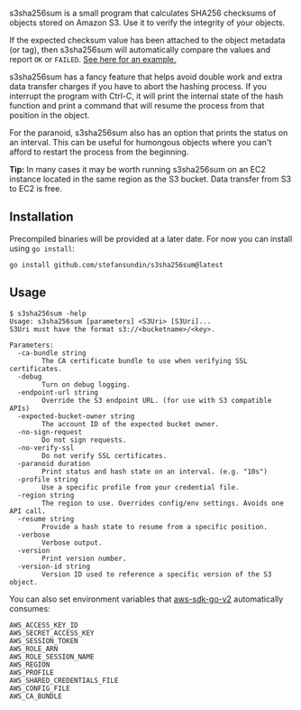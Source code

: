 s3sha256sum is a small program that calculates SHA256 checksums of objects stored on Amazon S3. Use it to verify the integrity of your objects.

If the expected checksum value has been attached to the object metadata (or tag), then s3sha256sum will automatically compare the values and report `OK` or `FAILED`. [See here for an example.](https://github.com/stefansundin/s3sha256sum/discussions/1)

s3sha256sum has a fancy feature that helps avoid double work and extra data transfer charges if you have to abort the hashing process. If you interrupt the program with Ctrl-C, it will print the internal state of the hash function and print a command that will resume the process from that position in the object.

For the paranoid, s3sha256sum also has an option that prints the status on an interval. This can be useful for humongous objects where you can't afford to restart the process from the beginning.

**Tip:** In many cases it may be worth running s3sha256sum on an EC2 instance located in the same region as the S3 bucket. Data transfer from S3 to EC2 is free.

## Installation

Precompiled binaries will be provided at a later date. For now you can install using `go install`:

```
go install github.com/stefansundin/s3sha256sum@latest
```

## Usage

```
$ s3sha256sum -help
Usage: s3sha256sum [parameters] <S3Uri> [S3Uri]...
S3Uri must have the format s3://<bucketname>/<key>.

Parameters:
  -ca-bundle string
    	The CA certificate bundle to use when verifying SSL certificates.
  -debug
    	Turn on debug logging.
  -endpoint-url string
    	Override the S3 endpoint URL. (for use with S3 compatible APIs)
  -expected-bucket-owner string
    	The account ID of the expected bucket owner.
  -no-sign-request
    	Do not sign requests.
  -no-verify-ssl
    	Do not verify SSL certificates.
  -paranoid duration
    	Print status and hash state on an interval. (e.g. "10s")
  -profile string
    	Use a specific profile from your credential file.
  -region string
    	The region to use. Overrides config/env settings. Avoids one API call.
  -resume string
    	Provide a hash state to resume from a specific position.
  -verbose
    	Verbose output.
  -version
    	Print version number.
  -version-id string
    	Version ID used to reference a specific version of the S3 object.
```

You can also set environment variables that [aws-sdk-go-v2](https://pkg.go.dev/github.com/aws/aws-sdk-go-v2/config#EnvConfig) automatically consumes:

```
AWS_ACCESS_KEY_ID
AWS_SECRET_ACCESS_KEY
AWS_SESSION_TOKEN
AWS_ROLE_ARN
AWS_ROLE_SESSION_NAME
AWS_REGION
AWS_PROFILE
AWS_SHARED_CREDENTIALS_FILE
AWS_CONFIG_FILE
AWS_CA_BUNDLE
```
